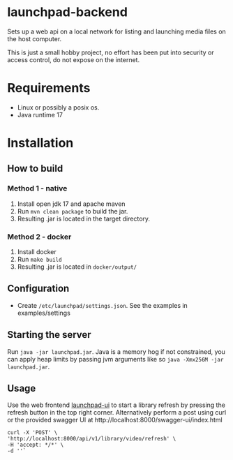 # launchpad-backend

Sets up a web api on a local network for listing and launching media files on the host computer.

This is just a small hobby project, no effort has been put into security or access control, do not expose on the internet.

# Requirements
* Linux or possibly a posix os.
* Java runtime 17

# Installation

## How to build
### Method 1 - native
1. Install open jdk 17 and apache maven
2. Run `mvn clean package` to build the jar.
3. Resulting .jar is located in the target directory.

### Method 2 - docker
1. Install docker
2. Run `make build`
3. Resulting .jar is located in `docker/output/`


## Configuration
* Create `/etc/launchpad/settings.json`. See the examples in examples/settings

## Starting the server
Run `java -jar launchpad.jar`. Java is a memory hog if not constrained, you can apply heap limits by passing jvm arguments
like so `java -Xmx256M -jar launchpad.jar`.

## Usage
Use the web frontend [launchpad-ui](https://github.com/n1mras/launchpad-ui) to start a library refresh by pressing the refresh button in the top right corner.
Alternatively perform a post using curl or the provided swagger UI at http://localhost:8000/swagger-ui/index.html

    curl -X 'POST' \
    'http://localhost:8000/api/v1/library/video/refresh' \
    -H 'accept: */*' \
    -d ''`